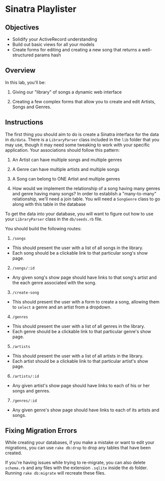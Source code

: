 # Sinatra Playlister

## Objectives

- Solidify your ActiveRecord understanding
- Build out basic views for all your models
- Create forms for editing and creating a new song that returns a
  well-structured params hash

## Overview
In this lab, you'll be:

1.  Giving our "library" of songs a dynamic web interface

2.  Creating a few complex forms that allow you to create and edit Artists,
    Songs and Genres.

## Instructions

The first thing you should aim to do is create a Sinatra interface for the data
in `db/data`. There is a `LibraryParser` class included in the `lib` folder that
you may use, though it may need some tweaking to work with your specific
application. Your associations should follow this pattern:

1.  An Artist can have multiple songs and multiple genres

2.  A Genre can have multiple artists and multiple songs

3.  A Song can belong to ONE Artist and multiple genres

4.  How would we implement the relationship of a song having many genres and
    genre having many songs? In order to establish a "many-to-many" relationship,
    we'll need a join table. You will need a `SongGenre` class to go along with this
    table in the database

To get the data into your database, you will want to figure out how to use your
`LibraryParser` class in the `db/seeds.rb` file.


You should build the following routes:

1.  `/songs`

- This should present the user with a list of all songs in the library.
- Each song should be a clickable link to that particular song's show page.


2.  `/songs/:id`

- Any given song's show page should have links to that song's artist and the
  each genre associated with the song.
  
3. `/create-song`

- This should present the user with a form to create a song, allowing them to 
  `select` a genre and an artist from a dropdown. 

4.  `/genres`

- This should present the user with a list of all genres in the library.
- Each genre should be a clickable link to that particular genre's show page.

5.  `/artists`

- This should present the user with a list of all artists in the library.
- Each artist should be a clickable link to that particular artist's show page.

6.  `/artists/:id`

- Any given artist's show page should have links to each of his or her songs
  and genres.

7.  `/genres/:id`

- Any given genre's show page should have links to each of its artists and
  songs.
  

## Fixing Migration Errors

While creating your databases, if you make a mistake or want to edit your
migrations, you can use `rake db:drop` to drop any tables that have been
created.

If you're having issues while trying to re-migrate, you can also delete
`schema.rb` and any files with the extension `.sqlite` inside the `db` folder.
Running `rake db:migrate` will recreate these files.
